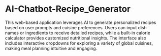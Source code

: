 # AI-Chatbot-Recipe_Generator
This web-based application leverages AI to generate personalized recipes based on user prompts and cuisine preferences. Users can input dish names or ingredients to receive detailed recipes, while a built-in calorie calculator provides customized nutritional insights. The interface also includes interactive dropdowns for exploring a variety of global cuisines, making meal planning intuitive and engaging.
